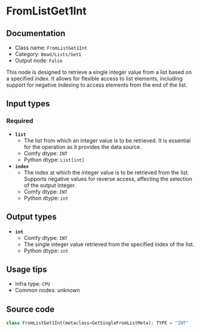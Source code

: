 # FromListGet1Int
## Documentation
- Class name: `FromListGet1Int`
- Category: `Bmad/Lists/Get1`
- Output node: `False`

This node is designed to retrieve a single integer value from a list based on a specified index. It allows for flexible access to list elements, including support for negative indexing to access elements from the end of the list.
## Input types
### Required
- **`list`**
    - The list from which an integer value is to be retrieved. It is essential for the operation as it provides the data source.
    - Comfy dtype: `INT`
    - Python dtype: `List[int]`
- **`index`**
    - The index at which the integer value is to be retrieved from the list. Supports negative values for reverse access, affecting the selection of the output integer.
    - Comfy dtype: `INT`
    - Python dtype: `int`
## Output types
- **`int`**
    - Comfy dtype: `INT`
    - The single integer value retrieved from the specified index of the list.
    - Python dtype: `int`
## Usage tips
- Infra type: `CPU`
- Common nodes: unknown


## Source code
```python
class FromListGet1Int(metaclass=GetSingleFromListMeta): TYPE = "INT"

```
